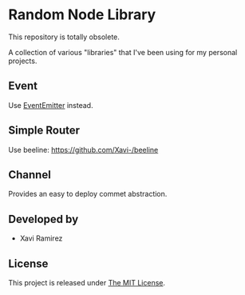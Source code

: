 # Random Node Library

This repository is totally obsolete.

A collection of various "libraries" that I've been using for my personal projects.

## Event

Use [EventEmitter](http://nodejs.org/docs/v0.4.6/api/events.html) instead.

## Simple Router

Use beeline: https://github.com/Xavi-/beeline

## Channel

Provides an easy to deploy commet abstraction.

## Developed by
* Xavi Ramirez

## License
This project is released under [The MIT License](http://www.opensource.org/licenses/mit-license.php).